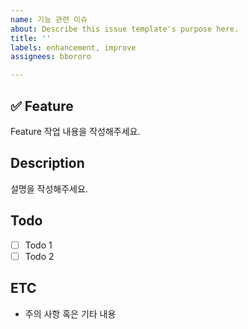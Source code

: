 ```yaml
---
name: 기능 관련 이슈
about: Describe this issue template's purpose here.
title: ''
labels: enhancement, improve
assignees: bbororo

---
```


## ✅ Feature
Feature 작업 내용을 작성해주세요.

## Description

설명을 작성해주세요.

## Todo

- [ ] Todo 1
- [ ] Todo 2

## ETC
- 주의 사항 혹은 기타 내용
